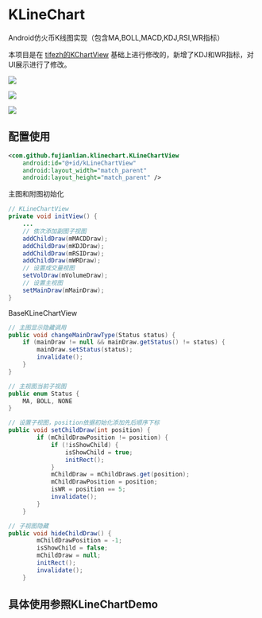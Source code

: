 # KLineChart

Android仿火币K线图实现（包含MA,BOLL,MACD,KDJ,RSI,WR指标）

本项目是在 [tifezh的KChartView](https://github.com/tifezh/KChartView) 基础上进行修改的，新增了KDJ和WR指标，对UI展示进行了修改。

![](https://github.com/fujianlian/KLineChart/tree/master/img/1.png) 
 
![](https://github.com/fujianlian/KLineChart/tree/master/img/2.png) 

![](https://github.com/fujianlian/KLineChart/tree/master/img/3.png) 

## 配置使用

```xml
<com.github.fujianlian.klinechart.KLineChartView
    android:id="@+id/kLineChartView"
    android:layout_width="match_parent"
    android:layout_height="match_parent" />
```

主图和附图初始化
```java
// KLineChartView
private void initView() {
    ...
    // 依次添加副图子视图
    addChildDraw(mMACDDraw);
    addChildDraw(mKDJDraw);
    addChildDraw(mRSIDraw);
    addChildDraw(mWRDraw);
    // 设置成交量视图
    setVolDraw(mVolumeDraw);
    // 设置主视图
    setMainDraw(mMainDraw);
}
```
BaseKLineChartView
```java
// 主图显示隐藏调用
public void changeMainDrawType(Status status) {
    if (mainDraw != null && mainDraw.getStatus() != status) {
        mainDraw.setStatus(status);
        invalidate();
    }
}

// 主视图当前子视图
public enum Status {
    MA, BOLL, NONE
}

// 设置子视图，position依据初始化添加先后顺序下标
public void setChildDraw(int position) {
        if (mChildDrawPosition != position) {
            if (!isShowChild) {
                isShowChild = true;
                initRect();
            }
            mChildDraw = mChildDraws.get(position);
            mChildDrawPosition = position;
            isWR = position == 5;
            invalidate();
        }
    }

// 子视图隐藏
public void hideChildDraw() {
        mChildDrawPosition = -1;
        isShowChild = false;
        mChildDraw = null;
        initRect();
        invalidate();
    }
```

## 具体使用参照KLineChartDemo

